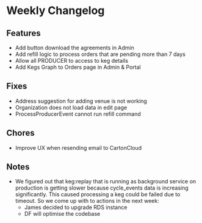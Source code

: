# Weekly Changelog
## Features
- Add button download the agreements in Admin  
- Add refill logic to process orders that are pending more than 7 days
- Allow all PRODUCER to access to keg details
- Add Kegs Graph to Orders page in Admin & Portal

## Fixes
- Address suggestion for adding venue is not working
- Organization does not load data in edit page
- ProcessProducerEvent cannot run refill command

## Chores
- Improve UX when resending email to CartonCloud

## Notes
- We figured out that keg:replay that is running as background service on production is getting slower because cycle_events data is increasing significantly. This caused processing a keg could be failed due to timeout. So we come up with to actions in the next week:
    - James decided to upgrade RDS instance
    - DF will optimise the codebase